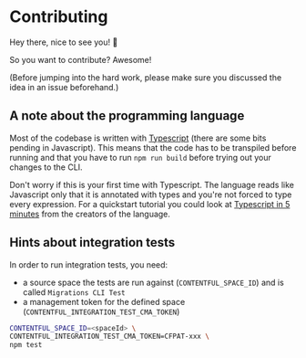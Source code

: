 # Contributing

Hey there, nice to see you! :wave:

So you want to contribute? Awesome!

(Before jumping into the hard work, please make sure you discussed the idea in an issue beforehand.)

## A note about the programming language

Most of the codebase is written with [Typescript](https://www.typescriptlang.org/) (there are some bits pending in Javascript). This means that the code has to be transpiled before running and that you have to run `npm run build` before trying out your changes to the CLI.

Don't worry if this is your first time with Typescript. The language reads like Javascript only that it is annotated with types and you're not forced to type every expression. For a quickstart tutorial you could look at [Typescript in 5 minutes](https://www.typescriptlang.org/docs/handbook/typescript-in-5-minutes.html) from the creators of the language.

## Hints about integration tests

In order to run integration tests, you need:

* a source space the tests are run against (`CONTENTFUL_SPACE_ID`) and is called `Migrations CLI Test`
* a management token for the defined space (`CONTENTFUL_INTEGRATION_TEST_CMA_TOKEN`)

```sh
CONTENTFUL_SPACE_ID=<spaceId> \
CONTENTFUL_INTEGRATION_TEST_CMA_TOKEN=CFPAT-xxx \
npm test
```


